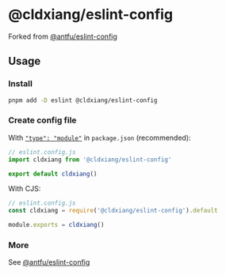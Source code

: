 # @cldxiang/eslint-config

Forked from [@antfu/eslint-config](https://github.com/antfu/eslint-config)

## Usage

### Install

```bash
pnpm add -D eslint @cldxiang/eslint-config
```

### Create config file

With [`"type": "module"`](https://nodejs.org/api/packages.html#type) in `package.json` (recommended):

```js
// eslint.config.js
import cldxiang from '@cldxiang/eslint-config'

export default cldxiang()
```

With CJS:

```js
// eslint.config.js
const cldxiang = require('@cldxiang/eslint-config').default

module.exports = cldxiang()
```

### More

See [@antfu/eslint-config](https://github.com/antfu/eslint-config)
